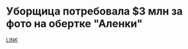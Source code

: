 # Уборщица потребовала $3 млн за фото на обертке "Аленки"



[LINK](https://varlamov.ru/1715641.html)